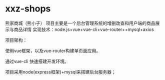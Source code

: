 # xxz-shops
熊家商城（熊小子）
项目主要是一个后台管理系统的增删改查和用户端的商品展示与商品详情
实现技术：node.js+vue+vue-cli+vue-router++mysql+axios

项目架构：

  使用vue框架，以及vue-router构建单页面应用。

  通过vue-cli 快速搭建开发环境。

  项目采用node(express框架)+mysql来搭建后台服务器；
